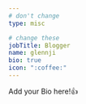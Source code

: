 ```yaml
---
# don't change
type: misc

# change these
jobTitle: Blogger
name: glennji
bio: true
icon: ":coffee:"
---
```


Add your Bio here!:+1: